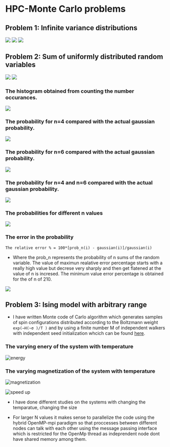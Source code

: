 # HPC-Monte Carlo problems

## Problem 1: Infinite variance distributions

![](https://github.com/rjtkp/MonteCarlo/blob/master/D1/1.jpg)
![](https://github.com/rjtkp/MonteCarlo/blob/master/D1/2.jpg)
![](https://github.com/rjtkp/MonteCarlo/blob/master/D1/3.jpg)

## Problem 2: Sum of uniformly distributed random variables

![](https://github.com/rjtkp/MonteCarlo/blob/master/D1/4.jpg)
![](https://github.com/rjtkp/MonteCarlo/blob/master/D1/5.jpg)



### The histogram obtained from counting the number occurances.
![](https://github.com/rjtkp/MonteCarlo/blob/master/D1/histogram.png)

### The probability for n=4 compared with the actual gaussian probability.
![](https://github.com/rjtkp/MonteCarlo/blob/master/D1/prob_4.png)


### The probability for n=6 compared with the actual gaussian probability.
![](https://github.com/rjtkp/MonteCarlo/blob/master/D1/prob_6.png)


### The probability for n=4 and n=6 compared with the actual gaussian probability.
![](https://github.com/rjtkp/MonteCarlo/blob/master/D1/4_6_probability.png)

### The probabilities for different n values
![](https://github.com/rjtkp/MonteCarlo/blob/master/D1/probability.png)

### The error in the probability 
```math_def
The relative error % = 100*[prob_n(i) - gaussian(i)]/gaussian(i)
```
* Where the prob_n represents the probability of n sums of the random variable.
The value of maximun realative error percentage starts with a really high value but decrese very sharply and then get flatened at the value of n is incresed. The minimum value error percentage is obtained for the of n of 210.

![](https://github.com/rjtkp/MonteCarlo/blob/master/D1/error_percent.png)


## Problem 3: Ising model with arbitrary range

* I have written Monte code of Carlo algorithm which generates samples of spin configurations distributed according to the Boltzmann weight `exp(−H(~σ )/T )` and by using a finite number M of independent walkers with independent seed initialization whcich can be found [here](https://github.com/rjtkp/MonteCarlo/blob/master/D1/ising/montecarlo.c). 
### The varying enery of the system with temperature
![energy](https://github.com/rjtkp/MonteCarlo/blob/master/D1/ising/energy.png)
### The varying magnetization of the system with temperature
![magnetization](https://github.com/rjtkp/MonteCarlo/blob/master/D1/ising/magnetization.png)

![speed up](https://github.com/rjtkp/MonteCarlo/blob/master/D1/ising/speed_up.png)
* I have done different studies on the systems with changing the temparatue, changing the size  

* For larger N values it makes sense to parallelize the code using the hybrid OpenMP-mpi paradigm so that proccesses between different nodes can talk with each other using the message passing interface which is restricted for the OpenMp thread as indeprendent node dont have shared memory among them.

